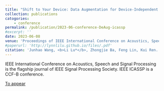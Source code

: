 ```yaml
---
title: "Shift to Your Device: Data Augmentation for Device-Independent Speaker Verification Anti-Spoofing"
collection: publications
catogories: 
    - conference
permalink: /publication/2023-06-conference-DeAug-icassp
#excerpt: ''
date: 2023-06-08
venue: 'Proceedings of IEEE International Conference on Acoustics, Speech and Signal Processing (IEEE ICASSP)'
#paperurl: 'http://lynnlilu.github.io/files/.pdf'
citation: 'Junhao Wang, <b>Li Lu*</b>, Zhongjie Ba, Feng Lin, Kui Ren. &quot;Shift to Your Device: Data Augmentation for Device-Independent Speaker Verification Anti-Spoofing.&quot; <i>Proceedings of IEEE International Conference on Acoustics, Speech and Signal Processing (IEEE ICASSP)</i>. Rhodes Island, Greece. 2023. doi: to appear.'
---
```


IEEE International Conference on Acoustics, Speech and Signal Processing is the flagship journal of IEEE Signal Processing Society. IEEE ICASSP is a CCF-B conference.


[To appear](https://www.doi.org/)
